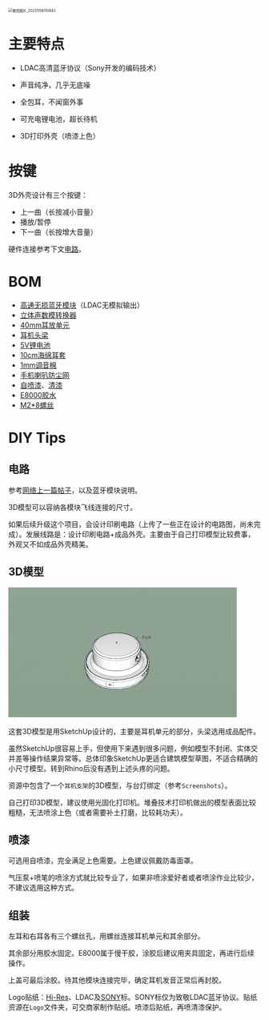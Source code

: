 

<img src="https://renhao-picgo.oss-cn-beijing.aliyuncs.com/img/%E5%BE%AE%E4%BF%A1%E5%9B%BE%E7%89%87_20231108110843.jpg" alt="微信图片_20231108110843" style="zoom: 50%;" />



# 主要特点

- LDAC高清蓝牙协议（Sony开发的编码技术）

- 声音纯净，几乎无底噪
- 全包耳，不闻窗外事
- 可充电锂电池，超长待机
- 3D打印外壳（喷漆上色）



# 按键

3D外壳设计有三个按键：

- 上一曲（长按减小音量）
- 播放/暂停
- 下一曲（长按增大音量）

硬件连接参考下文[电路](#电路)。



# BOM

- [高通无损蓝牙模块](https://s.click.taobao.com/t?e=m%3D2%26s%3D8yRkRyINB8tw4vFB6t2Z2ueEDrYVVa64MljcGUdc4HdyINtkUhsv0GAmRzTrrK6Gmf8osd37L%2BcAoBAxpN3xFamlyyBMVmQ%2FQufxCFD6ZMi1vfmT9LTilPqrBX3DfWsxOlGkMkr%2BSUUYmUGuVZn0ufY%2FG7ZsxSbXsx5yDkTOLIQ56ZoUzm0cdngJMd2yjs373q5%2F6sUdbJJOQNxmPHdhogrBpgeBP0s5sA1u2IpHNf8nB8aYbChwoBPkTm9OwSB7n%2F57twRO%2B%2FFCxJKk3nRN%2FfShFdYOpjfQYdDt0XOR%2F6aO0D8mRIdnVFtGBAGN9yFCdvgG11EymDA%3D&union_lens=lensId%3APUB%401699421046%40212cc1bf_0bdb_18bad634716_d1b8%4001%40eyJmbG9vcklkIjozMTA2OSwiic3BtQiiI6Il9wb3J0YWxfdjJfdG9vbF9saW5rc19wYWdlX2hvbWVfaW5kZXhfaHRtIn0ie)（LDAC无模拟输出）
- [立体声数模转换器](https://s.click.taobao.com/t?e=m%3D2%26s%3DnyEBmiTcOupw4vFB6t2Z2ueEDrYVVa64MljcGUdc4HdyINtkUhsv0GAmRzTrrK6GMZCN4fb8rokAoBAxpN3xFamlyyBMVmQ%2FQufxCFD6ZMi1vfmT9LTilPqrBX3DfWsxOlGkMkr%2BSUUYmUGuVZn0uW6dcZYMmKAB%2BhZy6Bb060056ZoUzm0cdngJMd2yjs373q5%2F6sUdbJLrLYpNEDMAyafjOddv7ETW3H2AJUjdBtghWLCBvSk6PL2haTtYqZtRytRfKbAlaK%2BjO9AJYjY8CXJ%2BwEVkOqHFiKQ%2Ftw17Ozh9O8FMnvCMqcfawhFUJsFj&union_lens=lensId%3APUB%401699421134%40213ec0a9_0c9b_18bad649e64_920a%4001%40eyJmbG9vcklkIjozMTA2OSwiic3BtQiiI6Il9wb3J0YWxfdjJfdG9vbF9saW5rc19wYWdlX2hvbWVfaW5kZXhfaHRtIn0ie)
- [40mm耳放单元](https://s.click.taobao.com/t?e=m%3D2%26s%3DtBP17t%2FVtdBw4vFB6t2Z2ueEDrYVVa64Dm1dJ6eadalyINtkUhsv0GAmRzTrrK6Gz2FKliICAgYAoBAxpN3xFamlyyBMVmQ%2FQufxCFD6ZMi1vfmT9LTilPqrBX3DfWsxOlGkMkr%2BSUUYmUGuVZn0uWmLM5LaIGWoHaPGcXFRADWMHuv7RoNv0YzeH%2FA0sTcbKU5zIaOXPurO5jkazU%2FjdiCiabdff8nDX%2BlKxUxVddJzH86qsspKmbo0%2FvN5%2Bu99nWjvyP7gW61weiXfaVH60dSopZirJ9MMROPWhyaslj6fZSL7R%2BeGn8YOae24fhW0&union_lens=lensId%3APUB%401699421195%40212c3e9e_0bec_18bad658e68_0d9d%4001%40eyJmbG9vcklkIjozMTA2OSwiic3BtQiiI6Il9wb3J0YWxfdjJfdG9vbF9saW5rc19wYWdlX2hvbWVfaW5kZXhfaHRtIn0ie)
- [耳机头梁](https://s.click.taobao.com/t?e=m%3D2%26s%3DBrXLQ89rpSNw4vFB6t2Z2ueEDrYVVa64Dm1dJ6eadalyINtkUhsv0GAmRzTrrK6GQQL%2BFpET7lIAoBAxpN3xFamlyyBMVmQ%2FQufxCFD6ZMi1vfmT9LTilPqrBX3DfWsxOlGkMkr%2BSUUYmUGuVZn0uagVEFD7GKkzmbAfv6Gd4sei1jMNxDhLMnotgd7NXRy%2F3OppJwt5etgZKzyQwMx7KCFs5CzZEBPqKwLWDLEM6miPA1tI2tfARvKl0QaZS%2FU5%2FcgjErSw%2FQ1VcFZ%2Bfzd3o5GZ9wPRcXV%2BBfuqljaE3xpNzuMLUNyvdPARx7Vj4fj9bm6CctHk%2BwwhhQs2DjqgEA%3D%3D&union_lens=lensId%3APUB%401699421274%400b13f67e_0ca4_18bad66c189_0ec4%4001%40eyJmbG9vcklkIjozMTA2OSwiic3BtQiiI6Il9wb3J0YWxfdjJfdG9vbF9saW5rc19wYWdlX2hvbWVfaW5kZXhfaHRtIn0ie)
- [5V锂电池](https://s.click.taobao.com/t?e=m%3D2%26s%3DEptTgfQ8o7hw4vFB6t2Z2ueEDrYVVa64Dm1dJ6eadalyINtkUhsv0GAmRzTrrK6GfAE4twBUGycAoBAxpN3xFamlyyBMVmQ%2FQufxCFD6ZMi1vfmT9LTilPqrBX3DfWsxOlGkMkr%2BSUUYmUGuVZn0uUxVdO5Eu6EkJVPIALrDoP%2BMHuv7RoNv0Q0jFsbsQ7KWdY3yJn2HY8TtnNetK3xTgvjnvswQEV%2BbcnUtm0EsuPo5EAmdHP690jt7hRUd%2F0WjtM7yFVcfj3Nv%2BdQcxB3rX8YJSha3z5pM4JOed0Rxa6OOMuyocoy5lJrsZOOm9uCkxgxdTc00KD8%3D&union_lens=lensId%3APUB%401699421317%402105b621_0dfd_18bad676a62_bb25%4001%40eyJmbG9vcklkIjozMTA2OSwiic3BtQiiI6Il9wb3J0YWxfdjJfdG9vbF9saW5rc19wYWdlX2hvbWVfaW5kZXhfaHRtIn0ie)
- [10cm海绵耳套](https://s.click.taobao.com/t?e=m%3D2%26s%3Dq%2BVfIpOs5ohw4vFB6t2Z2ueEDrYVVa64MljcGUdc4HdyINtkUhsv0GAmRzTrrK6G9ByeIBZYeKwAoBAxpN3xFamlyyBMVmQ%2FQufxCFD6ZMi1vfmT9LTilPqrBX3DfWsxOlGkMkr%2BSUUYmUGuVZn0uXaZt9fgxlK1FUnT32KtjrSi1jMNxDhLMiTdqMDI4bn8A7nVLENk%2FnY9vMRbXqVKYFbOW2zI%2F5k9GWRQx11QNo2L2LNqLMFGLCoDvBAfd%2FUZAwF0gKUfdVBP7qa1tU3ZgS3jKrSQZrKgUsufpKZlzFbf1AJM63ahGXEqY%2Bakgpmw&union_lens=lensId%3APUB%401699421380%400b8b8151_0c7e_18bad68614f_4d48%4001%40eyJmbG9vcklkIjozMTA2OSwiic3BtQiiI6Il9wb3J0YWxfdjJfdG9vbF9saW5rc19wYWdlX2hvbWVfaW5kZXhfaHRtIn0ie)
- [1mm调音棉](https://s.click.taobao.com/t?e=m%3D2%26s%3DtlsDVUh1gxBw4vFB6t2Z2ueEDrYVVa64MljcGUdc4HdyINtkUhsv0GAmRzTrrK6GaScvwF2afAMAoBAxpN3xFamlyyBMVmQ%2FQufxCFD6ZMi1vfmT9LTilPqrBX3DfWsxOlGkMkr%2BSUUYmUGuVZn0uYJdaHeNONXQOC4zUAn9Bqii1jMNxDhLMnotgd7NXRy%2F3OppJwt5etg9B4xXEGTfTU6xveevYGgvcHJCYYPWmJ3UR5D8uEIfKmmhFVR6QdHBtxuZsd%2B8IqwPj86pxnz59XB6Jd9pUfrR1KilmKsn0wzOwDMfXFgMfqqSoImKehaqrPz6QAl0pvFxKmPmpIKZsA%3D%3D&union_lens=lensId%3APUB%401699421824%402127d135_0c80_18bad6f277c_9225%4001%40eyJmbG9vcklkIjozMTA2OSwiic3BtQiiI6Il9wb3J0YWxfdjJfdG9vbF9saW5rc19wYWdlX2hvbWVfaW5kZXhfaHRtIn0ie)
- [手机喇叭防尘网](https://s.click.taobao.com/t?e=m%3D2%26s%3DkC8DNwiPJoFw4vFB6t2Z2ueEDrYVVa64MljcGUdc4HdyINtkUhsv0GAmRzTrrK6GihMekbd4ko4AoBAxpN3xFamlyyBMVmQ%2FQufxCFD6ZMi1vfmT9LTilPqrBX3DfWsxOlGkMkr%2BSUUYmUGuVZn0ub1cnKs2K%2BqycqD5oK%2BBqzc56ZoUzm0cdngJMd2yjs373q5%2F6sUdbJJroVdE%2Ban6l6lIArCSkkQtuIsDQaWWxLFt3HLrZc54n9tGBTF35ScNXQQ%2BgZ9WZLS0zvIVVx%2BPc2%2F51BzEHetf9gCggzwdLj2IO8ETj6mX11EsGBpbm51r&union_lens=lensId%3APUB%401699421536%402108254e_0bef_18bad6abf75_95d2%4001%40eyJmbG9vcklkIjozMTA2OSwiic3BtQiiI6Il9wb3J0YWxfdjJfdG9vbF9saW5rc19wYWdlX2hvbWVfaW5kZXhfaHRtIn0ie)
- [自喷漆](https://s.click.taobao.com/t?e=m%3D2%26s%3D6op2G2hk%2BN1w4vFB6t2Z2ueEDrYVVa64MljcGUdc4HdyINtkUhsv0GAmRzTrrK6Ga93HoE%2BR6GcAoBAxpN3xFamlyyBMVmQ%2FQufxCFD6ZMi1vfmT9LTilPqrBX3DfWsxOlGkMkr%2BSUUYmUGuVZn0uWM%2BOd3w2iZ5%2B3PeP64rewI56ZoUzm0cdngJMd2yjs373q5%2F6sUdbJIAxffq2AWUzSAsuVZCUAau1RD5WIcRPSXVUmm7zBftESiyHoxqob%2BdelfSoEn96Fm0zvIVVx%2BPc2%2F51BzEHetfUz5V8ZfJtgCd5p%2BUhPqRqAyW7mQwqx7e&union_lens=lensId%3APUB%401699421564%4021059d4c_0c97_18bad6b2ee4_3447%4001%40eyJmbG9vcklkIjozMTA2OSwiic3BtQiiI6Il9wb3J0YWxfdjJfdG9vbF9saW5rc19wYWdlX2hvbWVfaW5kZXhfaHRtIn0ie)、[清漆](https://s.click.taobao.com/t?e=m%3D2%26s%3DO1ZfPK8z0e9w4vFB6t2Z2ueEDrYVVa64Dm1dJ6eadalyINtkUhsv0LjoTg4N9XtT3n3fAuaSyzwAoBAxpN3xFamlyyBMVmQ%2FQufxCFD6ZMi1vfmT9LTilPqrBX3DfWsxOlGkMkr%2BSUUYmUGuVZn0uQBADWPRW7ZR%2Bik3dWNBVtGi1jMNxDhLMnotgd7NXRy%2F3OppJwt5etiGXRsMjXsQR%2BuW9QHT9kFGFcMUXFQOJSzzXWyg1uQF6BrSLu8GC3fCCJpyOa1iX0o77UcsJ9ZDMY%2BDKwFLEd9Q5dUsQ8NYvbj%2B58h5pKGYuyMnrzD9NFmURiOiaCQZiVLGDF1NzTQoPw%3D%3D&union_lens=lensId%3APUB%401699422842%4021055abf_0d0c_18bad7ead84_23d3%4001%40eyJmbG9vcklkIjozMTA2OSwiic3BtQiiI6Il9wb3J0YWxfdjJfdG9vbF9saW5rc19wYWdlX2hvbWVfaW5kZXhfaHRtIn0ie)
- [E8000胶水](https://s.click.taobao.com/t?e=m%3D2%26s%3DEol7L1Bsouxw4vFB6t2Z2ueEDrYVVa64Dm1dJ6eadalyINtkUhsv0GAmRzTrrK6G0jpRWE355DYAoBAxpN3xFamlyyBMVmQ%2FQufxCFD6ZMi1vfmT9LTilPqrBX3DfWsxOlGkMkr%2BSUUYmUGuVZn0uWCLLisixNMGXrxNZdAeERai1jMNxDhLMiTdqMDI4bn8A7nVLENk%2Fnbny8S0h1vhvyyGRgVkgPZA1EDbNW6vQB3KTlurcrK4Cg2S18UMNoZrRzniNd3zgkFweiXfaVH60dSopZirJ9MMzsAzH1xYDH7QGTo31MqQFCLzh45HuzAFcSpj5qSCmbA%3D&union_lens=lensId%3APUB%401699421601%40210810d8_0c8d_18bad6bbd47_70f0%4001%40eyJmbG9vcklkIjozMTA2OSwiic3BtQiiI6Il9wb3J0YWxfdjJfdG9vbF9saW5rc19wYWdlX2hvbWVfaW5kZXhfaHRtIn0ie)
- [M2*8螺丝](https://s.click.taobao.com/t?e=m%3D2%26s%3DcnSZoNX41Zxw4vFB6t2Z2ueEDrYVVa64MljcGUdc4HdyINtkUhsv0GAmRzTrrK6GR36tO%2FxKsboAoBAxpN3xFamlyyBMVmQ%2FQufxCFD6ZMi1vfmT9LTilPqrBX3DfWsxOlGkMkr%2BSUUYmUGuVZn0uQtHXXhi87CYOL5J%2B4qQ3lWi1jMNxDhLMiTdqMDI4bn8A7nVLENk%2FnaniCDkmBCavFw8rA9d3WquTJILzwlGQRVegEsN%2Bhdj6hf1oUV5s1wWavfpQb4z1HePgysBSxHfUOXVLEPDWL24KNX%2BSBe6LYKhoq2YSoP6HiGFCzYOOqAQ&union_lens=lensId%3APUB%401699421738%402127893f_14be_18bad6dd425_c716%4001%40eyJmbG9vcklkIjozMTA2OSwiic3BtQiiI6Il9wb3J0YWxfdjJfdG9vbF9saW5rc19wYWdlX2hvbWVfaW5kZXhfaHRtIn0ie) 



# DIY Tips

## 电路

参考[网络上一篇帖子](https://baijiahao.baidu.com/s?id=1713677146849619172&wfr=spider&for=pc)，以及蓝牙模块说明。

3D模型可以容纳各模块飞线连接的尺寸。

如果后续升级这个项目，会设计印刷电路（上传了一些正在设计的电路图，尚未完成）。发展线路是：设计印刷电路+成品外壳。主要由于自己打印模型比较费事，外观又不如成品外壳精美。



## 3D模型

<img src="https://raw.githubusercontent.com/Megre/Media/main/img/ori.gif" style="zoom:50%;" />

这套3D模型是用SketchUp设计的，主要是耳机单元的部分，头梁选用成品配件。

虽然SketchUp很容易上手，但使用下来遇到很多问题，例如模型不封闭、实体交并差等操作结果异常等。总体印象SketchUp更适合建筑模型草图，不适合精确的小尺寸模型。转到Rhino后没有遇到上述头疼的问题。

资源中包含了一个`耳机支架`的3D模型，与台灯绑定（参考`Screenshots`）。

自己打印3D模型，建议使用光固化打印机。堆叠技术打印机做出的模型表面比较粗糙，无法喷涂上色（或者需要补土打磨，比较耗功夫）。



## 喷漆

可选用自喷漆，完全满足上色需要。上色建议佩戴防毒面罩。

气压泵+喷笔的喷涂方式就比较专业了，如果非喷涂爱好者或者喷涂作业比较少，不建议选用这种方式。



## 组装

左耳和右耳各有三个螺丝孔，用螺丝连接耳机单元和其余部分。

其余部分用胶水固定。E8000属于慢干胶，涂胶后建议用夹具固定，再进行后续操作。

上盖可最后涂胶。待其他模块连接完毕，确定耳机发音正常后再封胶。

Logo贴纸：[Hi-Res](https://s.click.taobao.com/t?e=m%3D2%26s%3Dxdn8cCsmdfdw4vFB6t2Z2ueEDrYVVa64Dm1dJ6eadalyINtkUhsv0LjoTg4N9XtTZB6jP54PqB8AoBAxpN3xFamlyyBMVmQ%2FQufxCFD6ZMi1vfmT9LTilPqrBX3DfWsxOlGkMkr%2BSUUYmUGuVZn0uUBIDmqaO717sTNRoQ7vjGoLZMqoQW%2BfuKGzo1lVxIioREx1YQtZwXDaMkoIHr5R80exEHovTYBO%2BxxpSea3nqQ5Rlqln0D0vTlm%2F5AZOwyTozvQCWI2PAlyfsBFZDqhxXSFvSTZM%2B%2F4A13NwUW6D5tUuHhIyqMwOB%2FPY%2FBtcLwPOYQwrhPE0iw%3D&union_lens=lensId%3APUB%401699422513%40210783e0_0cec_18bad79ab26_5d5b%4001%40eyJmbG9vcklkIjozMTA2OSwiic3BtQiiI6Il9wb3J0YWxfdjJfdG9vbF9saW5rc19wYWdlX2hvbWVfaW5kZXhfaHRtIn0ie)、LDAC及[SONY](https://s.click.taobao.com/t?e=m%3D2%26s%3DKBDpUOHP%2F2dw4vFB6t2Z2ueEDrYVVa64Dm1dJ6eadalyINtkUhsv0LjoTg4N9XtTsy%2BAqAsqws4AoBAxpN3xFamlyyBMVmQ%2FQufxCFD6ZMi1vfmT9LTilPqrBX3DfWsxOlGkMkr%2BSUUYmUGuVZn0uZsg%2FqLL6aA5tNiwTggYVxQLZMqoQW%2BfuB6GmlJyRiVT8HzoCE%2BoP98BKBxAPlEuvY98zvrpWQ%2FcynaxMJ0p2FlUwY0LvYvhyb8coc9rbFI4wbqTv0Q7F4VweiXfaVH60dSopZirJ9MMGdqIox0dfJOwJjmMxxlNtcYOae24fhW0&union_lens=lensId%3APUB%401699422543%40212b365d_0b78_18bad7a207f_442f%4001%40eyJmbG9vcklkIjozMTA2OSwiic3BtQiiI6Il9wb3J0YWxfdjJfdG9vbF9saW5rc19wYWdlX2hvbWVfaW5kZXhfaHRtIn0ie)标。SONY标仅为致敬LDAC蓝牙协议。贴纸资源在`Logo`文件夹，可交商家制作贴纸。喷漆后贴纸，再喷清漆保护。

